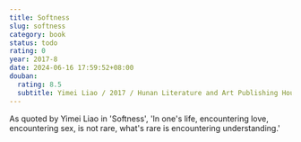 ```yaml
---
title: Softness
slug: softness
category: book
status: todo
rating: 0
year: 2017-8
date: 2024-06-16 17:59:52+08:00
douban:
  rating: 8.5
  subtitle: Yimei Liao / 2017 / Hunan Literature and Art Publishing House
---
```


As quoted by Yimei Liao in 'Softness', 'In one's life, encountering love, encountering sex, is not rare, what's rare is encountering understanding.'
